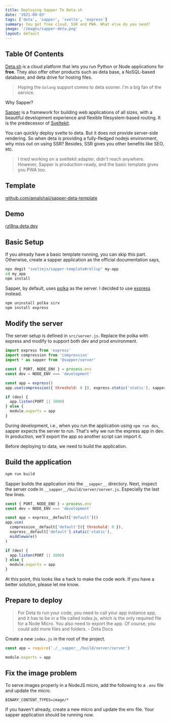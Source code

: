```yaml
---
title: Deploying Sapper To Deta.sh
date: '2021-09-03'
tags: ['deta', 'sapper', 'svelte', 'express']
summary: You get free cloud, SSR and PWA. What else do you need?
image: '/images/sapper-deta.png'
layout: default
---
```


## Table Of Contents

[Deta.sh](https://deta.sh) is a cloud platform that lets you run Python or Node applications for **free**. They also offer other products such as deta base, a NoSQL-based database, and deta drive for hosting files.

> Hoping the `Golang` support comes to deta sooner. I'm a big fan of the service.

Why Sapper?

[Sapper](https://sapper.svelte.dev) is a framework for building web applications of all sizes, with a beautiful development experience and flexible filesystem-based routing. It is the predecessor of [Sveltekit](https://kit.svelte.dev/).

You can quickly deploy svelte to deta. But it does not provide server-side rendering. So when deta is providing a fully-fledged nodejs environment, why miss out on using SSR? Besides, SSR gives you other benefits like SEO, etc.

> I tried working on a sveltekit adapter, didn't reach anywhere. However, Sapper is production-ready, and the basic template gives you PWA too.

## Template

[github.com/amalshaji/sapper-deta-template](https://github.com/amalshaji/sapper-deta-template)

## Demo

[rzl8na.deta.dev](https://rzl8na.deta.dev)

## Basic Setup

If you already have a basic template running, you can skip this part. Otherwise, create a sapper application as the official documentation says,

```bash
npx degit "sveltejs/sapper-template#rollup" my-app
cd my_app
npm install
```

Sapper, by default, uses [polka](https://github.com/lukeed/polka) as the server. I decided to use [express](https://github.com/expressjs/express) instead.

```bash
npm uninstall polka sirv
npm install express
```

## Modify the server

The server setup is defined in `src/server.js`. Replace the polka with express and modify to support both dev and prod environment.

```js
import express from 'express'
import compression from 'compression'
import * as sapper from '@sapper/server'

const { PORT, NODE_ENV } = process.env
const dev = NODE_ENV === 'development'

const app = express()
app.use(compression({ threshold: 0 }), express.static('static'), sapper.middleware())

if (dev) {
  app.listen(PORT || 3000)
} else {
  module.exports = app
}
```

During development, i.e., when you run the application using `npm run dev`, sapper expects the server to run. That's why we run the express app in dev. In production, we'll export the app so another script can import it.

Before deploying to data, we need to build the application.

## Build the application

```bash
npm run build
```

Sapper builds the application into the `__sapper__` directory. Next, inspect the server code in `__sapper__/build/server/server.js`. Especially the last few lines.

```js
const { PORT, NODE_ENV } = process.env
const dev = NODE_ENV === 'development'

const app = express__default['default']()
app.use(
  compression__default['default']({ threshold: 0 }),
  express__default['default'].static('static'),
  middleware()
)

if (dev) {
  app.listen(PORT || 3000)
} else {
  module.exports = app
}
```

At this point, this looks like a hack to make the code work. If you have a better solution, please let me know.

## Prepare to deploy

> For Deta to run your code, you need to call your app instance app, and it has to be in a file called index.js, which is the only required file for a Node Micro. You also need to export the app. Of course, you could add more files and folders. - Deta Docs

Create a new `index.js` in the root of the project.

```js
const app = require('./__sapper__/build/server/server')

module.exports = app
```

## Fix the image problem

To serve images properly in a NodeJS micro, add the following to a `.env` file and update the micro.

```env
BINARY_CONTENT_TYPES=image/*
```

If you haven't already, create a new micro and update the env file. Your sapper application should be running now.